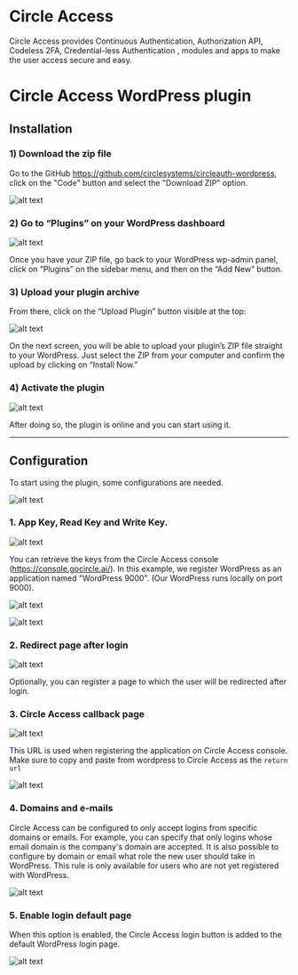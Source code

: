 # Circle Access
Circle Access provides Continuous Authentication, Authorization API, Codeless 2FA, Credential-less Authentication , modules and apps to make the user access secure and easy.

# Circle Access WordPress plugin

## Installation

### 1) Download the zip file

Go to the GitHub https://github.com/circlesystems/circleauth-wordpress, click on the "Code" button and select the "Download ZIP" option.

![alt text](docs/images/image20.png)


### 2) Go to “Plugins” on your WordPress dashboard

![alt text](docs/images/image1.png) 


Once you have your ZIP file, go back to your WordPress wp-admin panel, click on “Plugins” on the sidebar menu, and then on the “Add New” button.


### 3) Upload your plugin archive

From there, click on the “Upload Plugin” button visible at the top:


![alt text](docs/images/image25.png)

On the next screen, you will be able to upload your plugin’s ZIP file straight to your WordPress. Just select the ZIP from your computer and confirm the upload by clicking on “Install Now.”

### 4) Activate the plugin

![alt text](docs/images/image28.png)

After doing so, the plugin is online and you can start using it.

<hr>
 
## Configuration

To start using the plugin, some configurations are needed. 

![alt text](docs/images/image35.png)
 

### 1. App Key, Read Key and Write Key. 

![alt text](docs/images/image45.png)

You can retrieve the keys from the Circle Access console (https://console.gocircle.ai/).
In this example, we register WordPress as an application named "WordPress 9000".
(Our WordPress runs locally on port 9000).
 
![alt text](docs/images/image50.png)

 
![alt text](docs/images/image55.png)

### 2. Redirect page after login

![alt text](docs/images/image58.png)

Optionally, you can register a page to which the user will be redirected after login.


### 3. Circle Access callback page

![alt text](docs/images/image60.png)

This URL is used when registering the application on Circle Access console. Make sure to copy and paste from wordpress to Circle Access as the ```return url```

![alt text](docs/images/image65.png)

### 4. Domains and e-mails

Circle Access can be configured to only accept logins from specific domains or emails.
For example, you can specify that only logins whose email domain is the company's domain are accepted.
It is also possible to configure by domain or email what role the new user should take in WordPress. This rule is only available for users who are not yet registered with WordPress.

![alt text](docs/images/image70.png)

### 5. Enable login default page

When this option is enabled, the Circle Access login button is added to the default WordPress login page.

![alt text](docs/images/image41.png)


